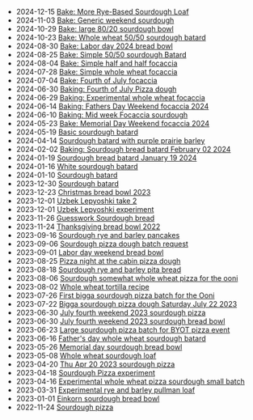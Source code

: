 - 2024-12-15 [Bake: More Rye-Based Sourdough Loaf](../910)
- 2024-11-03 [Bake: Generic weekend sourdough](../870)
- 2024-10-29 [Bake: large 80/20 sourdough bowl](../868)
- 2024-10-23 [Bake: Whole wheat 50/50 sourdough batard](../862)
- 2024-08-30 [Bake: Labor day 2024 bread bowl](../827)
- 2024-08-25 [Bake: Simple 50/50 sourdough Batard](../817)
- 2024-08-04 [Bake: Simple half and half focaccia](../792)
- 2024-07-28 [Bake: Simple whole wheat focaccia](../738)
- 2024-07-04 [Bake: Fourth of July focaccia](../640)
- 2024-06-30 [Baking: Fourth of July Pizza dough](../614)
- 2024-06-29 [Baking: Experimental whole wheat focaccia](../608)
- 2024-06-14 [Baking: Fathers Day Weekend focaccia 2024](../591)
- 2024-06-10 [Baking: Mid week Focaccia sourdough](../588)
- 2024-05-23 [Bake: Memorial Day Weekend focaccia 2024](../561)
- 2024-05-19 [Basic sourdough batard](../558)
- 2024-04-14 [Sourdough batard with purple prairie barley](../528)
- 2024-02-02 [Baking: Sourdough bread batard February 02 2024](../482)
- 2024-01-19 [Sourdough bread batard January 19 2024](../478)
- 2024-01-16 [White sourdough batard](../474)
- 2024-01-10 [Sourdough batard](../462)
- 2023-12-30 [Sourdough batard](../457)
- 2023-12-23 [Christmas bread bowl 2023](../450)
- 2023-12-01 [Uzbek Lepyoshki take 2](../441)
- 2023-12-01 [Uzbek Lepyoshki experiment](../431)
- 2023-11-26 [Guesswork Sourdough bread](../428)
- 2023-11-24 [Thanksgiving bread bowl 2022](../305)
- 2023-09-16 [Sourdough rye and barley pancakes](../328)
- 2023-09-06 [Sourdough pizza dough batch request](../317)
- 2023-09-01 [Labor day weekend bread bowl](../293)
- 2023-08-25 [Pizza night at the cabin pizza dough](../295)
- 2023-08-18 [Sourdough rye and barley pita bread](../331)
- 2023-08-06 [Sourdough somewhat whole wheat pizza for the ooni](../294)
- 2023-08-02 [Whole wheat tortilla recipe](../296)
- 2023-07-26 [First bigga sourdough pizza batch for the Ooni](../297)
- 2023-07-22 [Bigga sourdough pizza dough Saturday July 22 2023](../298)
- 2023-06-30 [July fourth weekend 2023 sourdough pizza](../301)
- 2023-06-30 [July fourth weekend 2023 sourdough bread bowl](../299)
- 2023-06-23 [Large sourdough pizza batch for BYOT pizza event](../302)
- 2023-06-16 [Father's day whole wheat sourdough batard](../306)
- 2023-05-26 [Memorial day sourdough bread bowl](../304)
- 2023-05-08 [Whole wheat sourdough loaf](../307)
- 2023-04-20 [Thu Apr 20 2023 sourdough pizza](../303)
- 2023-04-18 [Sourdough Pizza experiment](../309)
- 2023-04-16 [Experimental whole wheat pizza sourdough small batch](../308)
- 2023-03-31 [Experimental rye and barley pullman loaf](../310)
- 2023-01-01 [Einkorn sourdough bread bowl](../311)
- 2022-11-24 [Sourdough pizza](../312)
